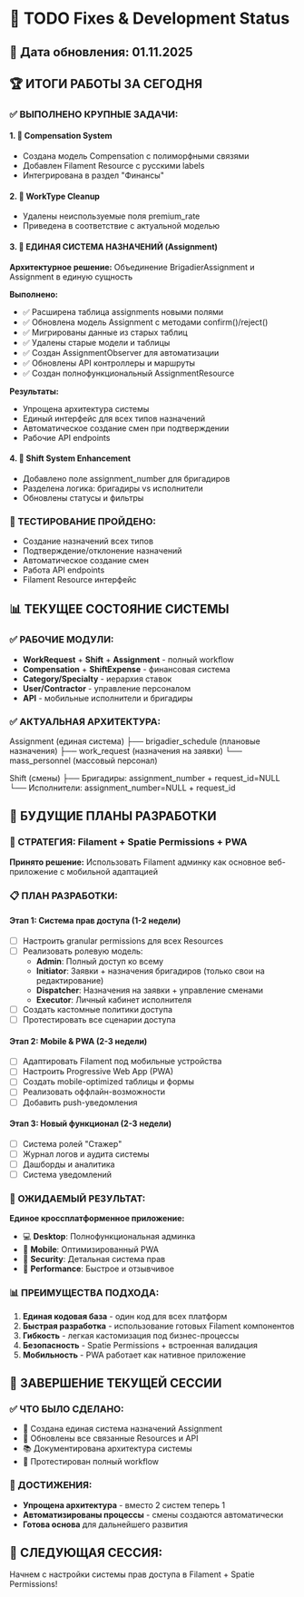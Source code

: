 # 🎯 TODO Fixes & Development Status

## 📅 Дата обновления: 01.11.2025

## 🏆 ИТОГИ РАБОТЫ ЗА СЕГОДНЯ

### ✅ ВЫПОЛНЕНО КРУПНЫЕ ЗАДАЧИ:

#### 1. 🎯 Compensation System
- Создана модель Compensation с полиморфными связями
- Добавлен Filament Resource с русскими labels
- Интегрирована в раздел "Финансы"

#### 2. 🔄 WorkType Cleanup  
- Удалены неиспользуемые поля premium_rate
- Приведена в соответствие с актуальной моделью

#### 3. 🚀 ЕДИНАЯ СИСТЕМА НАЗНАЧЕНИЙ (Assignment)
**Архитектурное решение:** Объединение BrigadierAssignment и Assignment в единую сущность

**Выполнено:**
- ✅ Расширена таблица assignments новыми полями
- ✅ Обновлена модель Assignment с методами confirm()/reject()
- ✅ Мигрированы данные из старых таблиц
- ✅ Удалены старые модели и таблицы
- ✅ Создан AssignmentObserver для автоматизации
- ✅ Обновлены API контроллеры и маршруты
- ✅ Создан полнофункциональный AssignmentResource

**Результаты:**
- Упрощена архитектура системы
- Единый интерфейс для всех типов назначений
- Автоматическое создание смен при подтверждении
- Рабочие API endpoints

#### 4. 🔧 Shift System Enhancement
- Добавлено поле assignment_number для бригадиров
- Разделена логика: бригадиры vs исполнители
- Обновлены статусы и фильтры

### 🧪 ТЕСТИРОВАНИЕ ПРОЙДЕНО:
- Создание назначений всех типов
- Подтверждение/отклонение назначений  
- Автоматическое создание смен
- Работа API endpoints
- Filament Resource интерфейс

## 📊 ТЕКУЩЕЕ СОСТОЯНИЕ СИСТЕМЫ

### ✅ РАБОЧИЕ МОДУЛИ:
- **WorkRequest** + **Shift** + **Assignment** - полный workflow
- **Compensation** + **ShiftExpense** - финансовая система
- **Category/Specialty** - иерархия ставок
- **User/Contractor** - управление персоналом
- **API** - мобильные исполнители и бригадиры

### ✅ АКТУАЛЬНАЯ АРХИТЕКТУРА:

Assignment (единая система)
├── brigadier_schedule (плановые назначения)
├── work_request (назначения на заявки)
└── mass_personnel (массовый персонал)

Shift (смены)
├── Бригадиры: assignment_number + request_id=NULL
└── Исполнители: assignment_number=NULL + request_id


## 🎯 БУДУЩИЕ ПЛАНЫ РАЗРАБОТКИ

### 🚀 СТРАТЕГИЯ: Filament + Spatie Permissions + PWA

**Принято решение:** Использовать Filament админку как основное веб-приложение с мобильной адаптацией

### 📋 ПЛАН РАЗРАБОТКИ:

#### Этап 1: Система прав доступа (1-2 недели)
- [ ] Настроить granular permissions для всех Resources
- [ ] Реализовать ролевую модель:
  - **Admin**: Полный доступ ко всему
  - **Initiator**: Заявки + назначения бригадиров (только свои на редактирование)
  - **Dispatcher**: Назначения на заявки + управление сменами
  - **Executor**: Личный кабинет исполнителя
- [ ] Создать кастомные политики доступа
- [ ] Протестировать все сценарии доступа

#### Этап 2: Mobile & PWA (2-3 недели)
- [ ] Адаптировать Filament под мобильные устройства
- [ ] Настроить Progressive Web App (PWA)
- [ ] Создать mobile-optimized таблицы и формы
- [ ] Реализовать оффлайн-возможности
- [ ] Добавить push-уведомления

#### Этап 3: Новый функционал (2-3 недели)
- [ ] Система ролей "Стажер"
- [ ] Журнал логов и аудита системы
- [ ] Дашборды и аналитика
- [ ] Система уведомлений

### 🎯 ОЖИДАЕМЫЙ РЕЗУЛЬТАТ:

**Единое кроссплатформенное приложение:**
- 💻 **Desktop**: Полнофункциональная админка
- 📱 **Mobile**: Оптимизированный PWA
- 🔐 **Security**: Детальная система прав
- 🚀 **Performance**: Быстрое и отзывчивое

### 📊 ПРЕИМУЩЕСТВА ПОДХОДА:

1. **Единая кодовая база** - один код для всех платформ
2. **Быстрая разработка** - использование готовых Filament компонентов
3. **Гибкость** - легкая кастомизация под бизнес-процессы
4. **Безопасность** - Spatie Permissions + встроенная валидация
5. **Мобильность** - PWA работает как нативное приложение

## 🏁 ЗАВЕРШЕНИЕ ТЕКУЩЕЙ СЕССИИ

### ✅ ЧТО БЫЛО СДЕЛАНО:
- 🎯 Создана единая система назначений Assignment
- 🔧 Обновлены все связанные Resources и API
- 📚 Документирована архитектура системы
- 🧪 Протестирован полный workflow

### 🎉 ДОСТИЖЕНИЯ:
- **Упрощена архитектура** - вместо 2 систем теперь 1
- **Автоматизированы процессы** - смены создаются автоматически
- **Готова основа** для дальнейшего развития

## 🚀 СЛЕДУЮЩАЯ СЕССИЯ:
Начнем с настройки системы прав доступа в Filament + Spatie Permissions!
